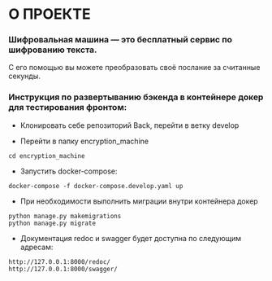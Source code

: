 # О ПРОЕКТЕ
### Шифровальная машина — это бесплатный сервис по шифрованию текста.
С его помощью вы можете преобразовать своё послание за считанные секунды.

### Инструкция по развертыванию бэкенда в контейнере докер для тестирования фронтом:

- Клонировать себе репозиторий Back, перейти в ветку develop

- Перейти в папку encryption_machine

```cd encryption_machine```

- Запустить docker-compose:

```docker-compose -f docker-compose.develop.yaml up```

- При необходимости выполнить миграции внутри контейнера докер
```
python manage.py makemigrations
python manage.py migrate
```

- Документация redoc и swagger будет доступна по следующим адресам:
```
http://127.0.0.1:8000/redoc/
http://127.0.0.1:8000/swagger/
```
